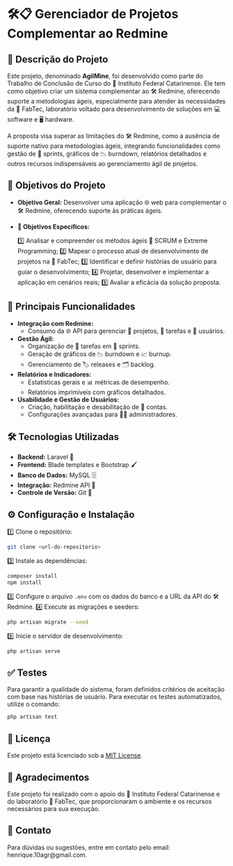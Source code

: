 # 🛠️📋 Gerenciador de Projetos Complementar ao Redmine

## 📝 Descrição do Projeto

Este projeto, denominado **AgilMine**, foi desenvolvido como parte do Trabalho de Conclusão de Curso do 🏫 Instituto Federal Catarinense. Ele tem como objetivo criar um sistema complementar ao 🛠️ Redmine, oferecendo suporte a metodologias ágeis, especialmente para atender às necessidades da 🧪 FabTec, laboratório voltado para desenvolvimento de soluções em 💻 software e 🖥️ hardware.

A proposta visa superar as limitações do 🛠️ Redmine, como a ausência de suporte nativo para metodologias ágeis, integrando funcionalidades como gestão de 🏃 sprints, gráficos de 📉 burndown, relatórios detalhados e outros recursos indispensáveis ao gerenciamento ágil de projetos.

## 🎯 Objetivos do Projeto

- **Objetivo Geral:**
  Desenvolver uma aplicação 🌐 web para complementar o 🛠️ Redmine, oferecendo suporte às práticas ágeis.

- **🎯 Objetivos Específicos:**

  1️⃣ Analisar e compreender os métodos ágeis 📜 SCRUM e Extreme Programming;
  2️⃣ Mapear o processo atual de desenvolvimento de projetos na 🧪 FabTec;
  3️⃣ Identificar e definir histórias de usuário para guiar o desenvolvimento;
  4️⃣ Projetar, desenvolver e implementar a aplicação em cenários reais;
  5️⃣ Avaliar a eficácia da solução proposta.

## 🚀 Principais Funcionalidades

- **Integração com Redmine:**
  - Consumo da 🌐 API para gerenciar 📂 projetos, 📝 tarefas e 👥 usuários.
- **Gestão Ágil:**
  - Organização de 📝 tarefas em 🏃 sprints.
  - Geração de gráficos de 📉 burndown e 📈 burnup.
  - Gerenciamento de 🏷️ releases e 🗂️ backlog.
- **Relatórios e Indicadores:**
  - Estatísticas gerais e 📊 métricas de desempenho.
  - Relatórios imprimíveis com gráficos detalhados.
- **Usabilidade e Gestão de Usuários:**
  - Criação, habilitação e desabilitação de 👤 contas.
  - Configurações avançadas para 👩‍💻 administradores.

## 🛠️ Tecnologias Utilizadas

- **Backend:** Laravel 🐘
- **Frontend:** Blade templates e Bootstrap 🖌️
- **Banco de Dados:** MySQL 🗄️
- **Integração:** Redmine API 🔗
- **Controle de Versão:** Git 🌳

## ⚙️ Configuração e Instalação

1️⃣ Clone o repositório:
   ```bash
   git clone <url-do-repositorio>
   ```
2️⃣ Instale as dependências:
   ```bash
   composer install
   npm install
   ```
3️⃣ Configure o arquivo `.env` com os dados do banco e a URL da API do 🛠️ Redmine.
4️⃣ Execute as migrações e seeders:
   ```bash
   php artisan migrate --seed
   ```
5️⃣ Inicie o servidor de desenvolvimento:
   ```bash
   php artisan serve
   ```

## ✅ Testes

Para garantir a qualidade do sistema, foram definidos critérios de aceitação com base nas histórias de usuário. Para executar os testes automatizados, utilize o comando:

```bash
php artisan test
```

## 📜 Licença

Este projeto está licenciado sob a [MIT License](LICENSE).

## 🙏 Agradecimentos

Este projeto foi realizado com o apoio do 🏫 Instituto Federal Catarinense e do laboratório 🧪 FabTec, que proporcionaram o ambiente e os recursos necessários para sua execução.

## 📧 Contato

Para dúvidas ou sugestões, entre em contato pelo email: henrique.10agr\@gmail.com.
